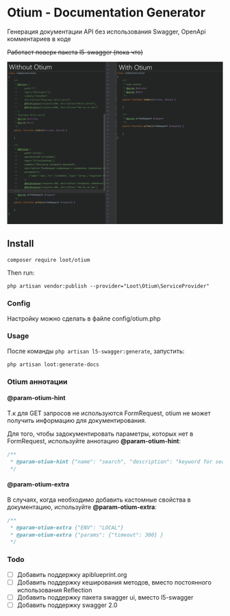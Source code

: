 # Otium - Documentation Generator
Генерация документации API без использования Swagger, OpenApi комментариев в коде

~~Работает поверх пакета l5-swagger (пока что)~~

![compare](compare.png)

## Install 
```shell script
composer require loot/otium
```
Then run:
```
php artisan vendor:publish --provider="Loot\Otium\ServiceProvider"
```
### Config
Настройку можно сделать в файле config/otium.php

### Usage
После команды `php artisan l5-swagger:generate`, запустить:
```shell script
php artisan loot:generate-docs
```

### Otium аннотации
#### @param-otium-hint
Т.к для GET запросов не используются FormRequest, otium не может получить информацию 
для документирования. 

Для того, чтобы задокументировать параметры, которых нет в FormRequest, используйте аннотацию **@param-otium-hint**:

```php
/**
 * @param-otium-hint {"name": "search", "description": "keyword for search", "in": "query", "required": false}
 */
```
#### @param-otium-extra
В случаях, когда необходимо добавить кастомные свойства в документацию, используйте **@param-otium-extra**:
```php
/**
 * @param-otium-extra {"ENV": "LOCAL"}
 * @param-otium-extra {"params": {"timeout": 300} }
 */
```

### Todo
- [ ] Добавить поддержку apiblueprint.org
- [ ] Добавить поддержку кеширования методов, вместо постоянного использования Reflection
- [ ] Добавить поддержку пакета swagger ui, вместо l5-swagger
- [ ] Добавить поддержку swagger 2.0
